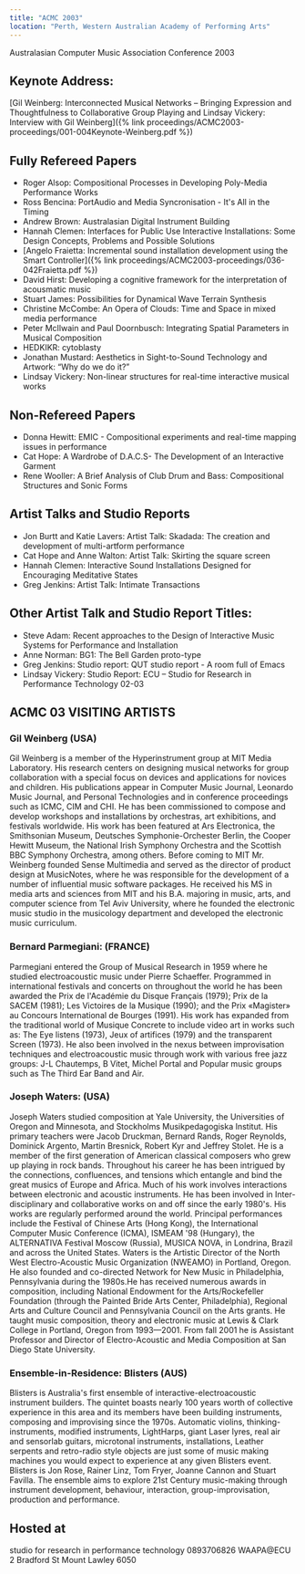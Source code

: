 ```yaml
---
title: "ACMC 2003"
location: "Perth, Western Australian Academy of Performing Arts"
---
```


Australasian Computer Music Association Conference 2003

## Keynote Address:

[Gil Weinberg: Interconnected Musical Networks – Bringing Expression and Thoughtfulness to Collaborative Group Playing and Lindsay Vickery: Interview with Gil Weinberg]({% link proceedings/ACMC2003-proceedings/001-004Keynote-Weinberg.pdf %})
	
## Fully Refereed Papers

- Roger Alsop: Compositional Processes in Developing Poly-Media Performance Works
- Ross Bencina: PortAudio and Media Syncronisation - It's All in the Timing
- Andrew Brown: Australasian Digital Instrument Building
- Hannah Clemen: Interfaces for Public Use Interactive Installations: Some Design Concepts, Problems and Possible Solutions
- [Angelo Fraietta: Incremental sound installation development using the Smart Controller]({% link proceedings/ACMC2003-proceedings/036-042Fraietta.pdf %})
- David Hirst: Developing a cognitive framework for the interpretation of acousmatic music
- Stuart James: Possibilities for Dynamical Wave Terrain Synthesis
- Christine McCombe: An Opera of Clouds: Time and Space in mixed media performance
- Peter McIlwain and Paul Doornbusch: Integrating Spatial Parameters in Musical Composition
- HEDKIKR: cytoblasty
- Jonathan Mustard: Aesthetics in Sight-to-Sound Technology and Artwork: “Why do we do it?”
- Lindsay Vickery: Non-linear structures for real-time interactive musical works

## Non-Refereed Papers

- Donna Hewitt: EMIC - Compositional experiments and real-time mapping issues in performance
- Cat Hope: A Wardrobe of D.A.C.S- The Development of an Interactive Garment
- Rene Wooller: A Brief Analysis of Club Drum and Bass: Compositional Structures and Sonic Forms

## Artist Talks and Studio Reports

- Jon Burtt and Katie Lavers: Artist Talk: Skadada: The creation and development of multi-artform performance
- Cat Hope and Anne Walton: Artist Talk: Skirting the square screen
- Hannah Clemen: Interactive Sound Installations Designed for Encouraging Meditative States
- Greg Jenkins: Artist Talk: Intimate Transactions

## Other Artist Talk and Studio Report Titles:

- Steve Adam: Recent approaches to the Design of Interactive Music Systems for Performance and Installation
- Anne Norman: BG1: The Bell Garden proto-type
- Greg Jenkins: Studio report: QUT studio report - A room full of Emacs
- Lindsay Vickery: Studio Report: ECU – Studio for Research in Performance Technology 02-03

## ACMC 03 VISITING ARTISTS

### Gil Weinberg (USA)

Gil Weinberg is a member of the Hyperinstrument group at MIT Media Laboratory. His research centers on designing musical networks for group collaboration with a special focus on devices and applications for novices and children. His publications appear in Computer Music Journal, Leonardo Music Journal, and Personal Technologies and in conference proceedings such as ICMC, CIM and CHI. He has been commissioned to compose and develop workshops and installations by orchestras, art exhibitions, and festivals worldwide. His work has been featured at Ars Electronica, the Smithsonian Museum, Deutsches Symphonie-Orchester Berlin, the Cooper Hewitt Museum, the National Irish Symphony Orchestra and the Scottish BBC Symphony Orchestra, among others. Before coming to MIT Mr. Weinberg founded Sense Multimedia and served as the director of product design at MusicNotes, where he was responsible for the development of a number of influential music software packages. He received his MS in media arts and sciences from MIT and his B.A. majoring in music, arts, and computer science from Tel Aviv University, where he founded the electronic music studio in the musicology department and developed the electronic music curriculum.	
 	 
### Bernard Parmegiani: (FRANCE)

Parmegiani entered the Group of Musical Research in 1959 where he studied electroacoustic music under Pierre Schaeffer. Programmed in international festivals and concerts on throughout the world he has been awarded the Prix de l'Académie du Disque Français (1979); Prix de la SACEM (1981); Les Victoires de la Musique (1990); and the Prix «Magister» au Concours International de Bourges (1991). His work has expanded from the traditional world of Musique Concrete to include video art in works such as: The Eye listens (1973), Jeux of artifices (1979) and the transparent Screen (1973). He also been involved in the nexus  between improvisation techniques and electroacoustic music through work with various free jazz groups: J-L Chautemps, B Vitet, Michel Portal and Popular music groups such as  The Third Ear Band and Air.	
 	 
### Joseph Waters: (USA) 

Joseph Waters studied composition at Yale University, the Universities of Oregon and Minnesota, and Stockholms Musikpedagogiska Institut. His primary teachers were Jacob Druckman, Bernard Rands, Roger Reynolds, Dominick Argento, Martin Bresnick, Robert Kyr and Jeffrey Stolet. He is a member of the first generation of American classical composers who grew up playing in rock bands. Throughout his career he has been intrigued by the connections, confluences, and tensions which entangle and bind the great musics of Europe and Africa. Much of his work involves interactions between electronic and acoustic instruments. He has been involved in Inter-disciplinary and collaborative works on and off since the early 1980's. His works are regularly performed around the world. Principal performances include the Festival of Chinese Arts (Hong Kong), the International Computer Music Conference (ICMA), ISMEAM '98 (Hungary), the ALTERNATIVA Festival Moscow (Russia), MUSICA NOVA, in Londrina, Brazil and across the United States. Waters is the Artistic Director of the North West Electro-Acoustic Music Organization (NWEAMO) in Portland, Oregon. He also founded and co-directed Network for New Music in Philadelphia, Pennsylvania during the 1980s.He has received numerous awards in composition, including National Endowment for the Arts/Rockefeller Foundation (through the Painted Bride Arts Center, Philadelphia), Regional Arts and Culture Council and Pennsylvania Council on the Arts grants. He taught music composition, theory and electronic music at Lewis & Clark College in Portland, Oregon from 1993—2001. From fall 2001 he is Assistant Professor and Director of Electro-Acoustic and Media Composition at San Diego State University.	
 	 
### Ensemble-in-Residence: Blisters (AUS)

Blisters is Australia's first ensemble of interactive-electroacoustic instrument builders. The quintet boasts nearly 100 years worth of collective experience in this area and its members have been building instruments, composing and improvising since the 1970s.  Automatic violins, thinking-instruments, modified instruments, LightHarps, giant Laser lyres, real air and sensorlab guitars, microtonal instruments, installations, Leather serpents and retro-radio style objects are just some of music making machines you would expect to experience at any given Blisters event. Blisters is Jon Rose, Rainer Linz, Tom Fryer, Joanne Cannon and Stuart Favilla.  The ensemble aims to explore 21st Century music-making through instrument development, behaviour, interaction, group-improvisation, production and performance.

## Hosted at

studio for research in performance technology 
0893706826 
WAAPA@ECU 
2 Bradford St 
Mount Lawley 
6050 